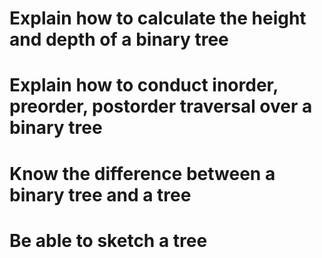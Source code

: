 # Explain how to calculate the height and depth of a binary tree
# Explain how to conduct inorder, preorder, postorder traversal over a binary tree
# Know the difference between a binary tree and a tree
# Be able to sketch a tree 
